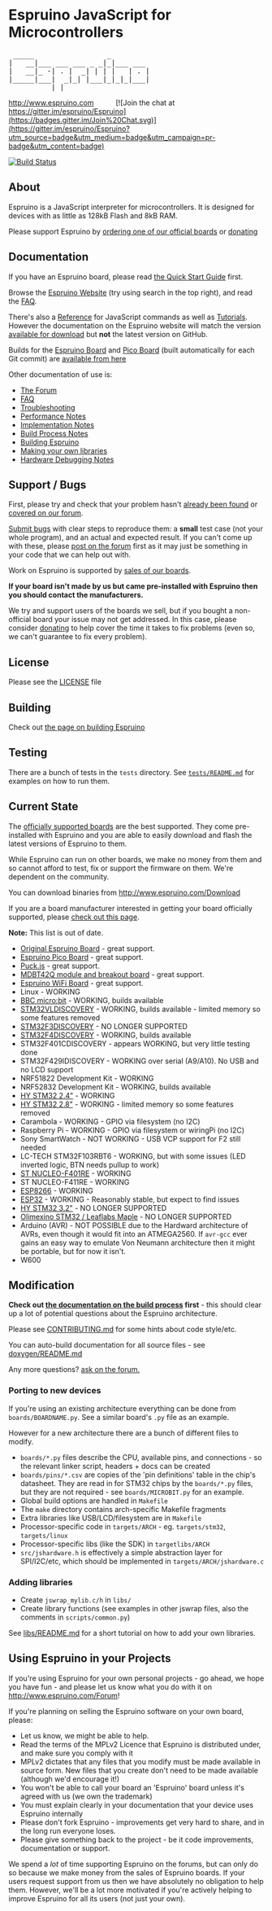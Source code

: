 Espruino JavaScript for Microcontrollers
========================================
<pre>
 _____                 _
|   __|___ ___ ___ _ _|_|___ ___
|   __|_ -| . |  _| | | |   | . |
|_____|___|  _|_| |___|_|_|_|___|
          |_|      
</pre>
http://www.espruino.com &nbsp;&nbsp;&nbsp;&nbsp;&nbsp;&nbsp;&nbsp;&nbsp;&nbsp; [![Join the chat at https://gitter.im/espruino/Espruino](https://badges.gitter.im/Join%20Chat.svg)](https://gitter.im/espruino/Espruino?utm_source=badge&utm_medium=badge&utm_campaign=pr-badge&utm_content=badge)

[![Build Status](https://travis-ci.org/espruino/Espruino.svg?branch=master)](https://travis-ci.org/espruino/Espruino)

About
-----

Espruino is a JavaScript interpreter for microcontrollers. It is designed for devices with as little as 128kB Flash and 8kB RAM.

Please support Espruino by [ordering one of our official boards](http://www.espruino.com/Order) or [donating](http://www.espruino.com/Download)


Documentation
------------

If you have an Espruino board, please read [the Quick Start Guide](http://www.espruino.com/Quick+Start) first.

Browse the [Espruino Website](http://www.espruino.com) (try using search in the top right), and read the [FAQ](http://www.espruino.com/FAQ).

There's also a [Reference](http://www.espruino.com/Reference) for JavaScript commands as well as [Tutorials](http://www.espruino.com/Tutorials). However the documentation on the Espruino website will match the version [available for download](http://www.espruino.com/Download) but **not** the latest version on GitHub.

Builds for the [Espruino Board](http://www.espruino.com/EspruinoBoard) and [Pico Board](http://www.espruino.com/Pico) (built automatically for each Git commit) are [available from here](http://www.espruino.com/binaries/git)

Other documentation of use is:

* [The Forum](http://forum.espruino.com/)
* [FAQ](http://www.espruino.com/FAQ)
* [Troubleshooting](http://www.espruino.com/Troubleshooting)
* [Performance Notes](http://www.espruino.com/Performance)
* [Implementation Notes](http://www.espruino.com/Internals)
* [Build Process Notes](README_BuildProcess.md)
* [Building Espruino](README_Building.md)
* [Making your own libraries](libs/README.md)
* [Hardware Debugging Notes](http://www.espruino.com/AdvancedDebug)


Support / Bugs
--------------

First, please try and check that your problem hasn't [already been found](https://github.com/espruino/Espruino/issues) or [covered on our forum](http://www.espruino.com/Forum).

[Submit bugs](https://github.com/espruino/Espruino/issues) with clear steps to reproduce them: a **small** test case (not your whole program), and an actual and expected result. If you can't come up with these, please [post on the forum](http://www.espruino.com/Forum) first as it may just be something in your code that we can help out with.

Work on Espruino is supported by [sales of our boards](http://www.espruino.com/Order).

**If your board isn't made by us but came pre-installed with Espruino then you should contact the manufacturers.**

We try and support users of the boards we sell, but if you bought a non-official board your issue may not get addressed. In this case, please consider [donating](http://www.espruino.com/Download) to help cover the time it takes to fix problems (even so, we can't guarantee to fix every problem).


License
-------

Please see the [LICENSE](LICENSE) file


Building
--------

Check out [the page on building Espruino](README_Building.md)


Testing
-------

There are a bunch of tests in the `tests` directory. See [`tests/README.md`](tests/README.md) for examples on how to run them.


Current State
-------------

The [officially supported boards](http://www.espruino.com/Order) are the best supported. They come pre-installed with Espruino and you are able to easily download and flash the latest versions of Espruino to them.

While Espruino can run on other boards, we make no money from them and so cannot afford to test, fix or support the firmware on them. We're dependent on the community.

You can download binaries from http://www.espruino.com/Download

If you are a board manufacturer interested in getting your board officially supported, please [check out this page](http://www.espruino.com/Business).

**Note:** This list is out of date.

* [Original Espruino Board](http://www.espruino.com/EspruinoBoard) - great support.
* [Espruino Pico Board](http://www.espruino.com/Pico) - great support.
* [Puck.js](http://www.espruino.com/Puck.js) - great support.
* [MDBT42Q module and breakout board](http://www.espruino.com/MDBT42Q) - great support.
* [Espruino WiFi Board](http://www.espruino.com/WiFi) - great support.
* Linux - WORKING
* [BBC micro:bit](http://www.espruino.com/MicroBit) - WORKING, builds available
* [STM32VLDISCOVERY](http://www.espruino.com/ReferenceSTM32VLDISCOVERY) - WORKING, builds available - limited memory so some features removed
* [STM32F3DISCOVERY](http://www.espruino.com/ReferenceSTM32F3DISCOVERY) - NO LONGER SUPPORTED
* [STM32F4DISCOVERY](http://www.espruino.com/ReferenceSTM32F4DISCOVERY) - WORKING, builds available
* STM32F401CDISCOVERY - appears WORKING, but very little testing done
* STM32F429IDISCOVERY - WORKING over serial (A9/A10). No USB and no LCD support
* NRF51822 Development Kit - WORKING
* NRF52832 Development Kit - WORKING, builds available
* [HY STM32 2.4"](http://www.espruino.com/ReferenceHYSTM32_24) - WORKING
* [HY STM32 2.8"](http://www.espruino.com/ReferenceHYSTM32_28) - WORKING - limited memory so some features removed
* Carambola - WORKING - GPIO via filesystem (no I2C)
* Raspberry Pi - WORKING - GPIO via filesystem or wiringPi (no I2C)
* Sony SmartWatch - NOT WORKING - USB VCP support for F2 still needed
* LC-TECH STM32F103RBT6 - WORKING, but with some issues (LED inverted logic, BTN needs pullup to work)
* [ST NUCLEO-F401RE](http://www.espruino.com/ReferenceNUCLEOF401RE) - WORKING
* ST NUCLEO-F411RE - WORKING
* [ESP8266](http://www.espruino.com/EspruinoESP8266) - WORKING 
* [ESP32](http://www.espruino.com/ESP32) - WORKING - Reasonably stable, but expect to find issues
* [HY STM32 3.2"](http://www.espruino.com/ReferenceHYSTM32_32) - NO LONGER SUPPORTED
* [Olimexino STM32 / Leaflabs Maple](http://www.espruino.com/ReferenceOLIMEXINO_STM32) - NO LONGER SUPPORTED
* Arduino (AVR) - NOT POSSIBLE due to the Hardward architecture of AVRs, even though it would fit into an ATMEGA2560. If `avr-gcc` ever gains an easy way to emulate Von Neumann architecture then it might be portable, but for now it isn't.
* W600


Modification
------------

**Check out [the documentation on the build process](README_BuildProcess.md) first** - this should
clear up a lot of potential questions about the Espruino architecture.

Please see [CONTRIBUTING.md](CONTRIBUTING.md) for some hints about code style/etc.

You can auto-build documentation for all source files - see [doxygen/README.md](doxygen/README.md)

Any more questions? [ask on the forum.](http://www.espruino.com/Forum)

### Porting to new devices

If you're using an existing architecture everything can be done from `boards/BOARDNAME.py`. See a similar board's `.py` file as an example.

However for a new architecture there are a bunch of different files to modify.

* `boards/*.py` files describe the CPU, available pins, and connections - so the relevant linker script, headers + docs can be created
* `boards/pins/*.csv` are copies of the 'pin definitions' table in the chip's datasheet. They are read in for STM32 chips by the `boards/*.py` files, but they are not required - see `boards/MICROBIT.py` for an example.
* Global build options are handled in `Makefile`
* The `make` directory contains arch-specific Makefile fragments
* Extra libraries like USB/LCD/filesystem are in `Makefile`
* Processor-specific code in `targets/ARCH` - eg. `targets/stm32`, `targets/linux`
* Processor-specific libs (like the SDK) in `targetlibs/ARCH`
* `src/jshardware.h` is effectively a simple abstraction layer for SPI/I2C/etc, which should be implemented in `targets/ARCH/jshardware.c`

### Adding libraries

* Create `jswrap_mylib.c/h` in `libs/`
* Create library functions (see examples in other jswrap files, also the comments in `scripts/common.py`)

See [libs/README.md](libs/README.md) for a short tutorial on how to add your own libraries.


Using Espruino in your Projects
---------------------------

If you're using Espruino for your own personal projects - go ahead, we hope you have fun - and please let us know what you do with it on http://www.espruino.com/Forum!

If you're planning on selling the Espruino software on your own board, please:

* Let us know, we might be able to help.
* Read the terms of the MPLv2 Licence that Espruino is distributed under, and make sure you comply with it
* MPLv2 dictates that any files that you modify must be made available in source form. New files that you create don't need to be made available (although we'd encourage it!)
* You won't be able to call your board an 'Espruino' board unless it's agreed with us (we own the trademark)
* You must explain clearly in your documentation that your device uses Espruino internally
* Please don't fork Espruino - improvements get very hard to share, and in the long run everyone loses.
* Please give something back to the project - be it code improvements, documentation or support.

We spend a *lot* of time supporting Espruino on the forums, but can only do
so because we make money from the sales of Espruino boards. If your users request
support from us then we have absolutely no obligation to help them. However, we'll
be a lot more motivated if you're actively helping to improve Espruino for all its
users (not just your own).
